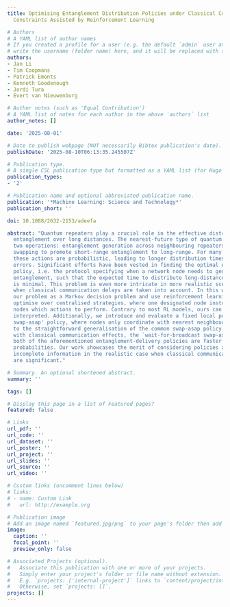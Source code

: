 ```yaml
---
title: Optimising Entanglement Distribution Policies under Classical Communication
  Constraints Assisted by Reinforcement Learning

# Authors
# A YAML list of author names
# If you created a profile for a user (e.g. the default `admin` user at `content/authors/admin/`), 
# write the username (folder name) here, and it will be replaced with their full name and linked to their profile.
authors:
- Jan Li
- Tim Coopmans
- Patrick Emonts
- Kenneth Goodenough
- Jordi Tura
- Evert van Nieuwenburg

# Author notes (such as 'Equal Contribution')
# A YAML list of notes for each author in the above `authors` list
author_notes: []

date: '2025-08-01'

# Date to publish webpage (NOT necessarily Bibtex publication's date).
publishDate: '2025-08-10T06:13:35.245507Z'

# Publication type.
# A single CSL publication type but formatted as a YAML list (for Hugo requirements).
publication_types:
- '2'

# Publication name and optional abbreviated publication name.
publication: '*Machine Learning: Science and Technology*'
publication_short: ''

doi: 10.1088/2632-2153/adeefa

abstract: "Quantum repeaters play a crucial role in the effective distribution of
  entanglement over long distances. The nearest-future type of quantum repeater requires
  two operations: entanglement generation across neighbouring repeaters and entanglement
  swapping to promote short-range entanglement to long-range. For many hardware setups,
  these actions are probabilistic, leading to longer distribution times and incurred
  errors. Significant efforts have been vested in finding the optimal entanglement-distribution
  policy, i.e. the protocol specifying when a network node needs to generate or swap
  entanglement, such that the expected time to distribute long-distance entanglement
  is minimal. This problem is even more intricate in more realistic scenarios, especially
  when classical communication delays are taken into account. In this work, we formulate
  our problem as a Markov decision problem and use reinforcement learning (RL) to
  optimise over centralised strategies, where one designated node instructs other
  nodes which actions to perform. Contrary to most RL models, ours can be readily
  interpreted. Additionally, we introduce and evaluate a fixed local policy, the `predictive
  swap-asap' policy, where nodes only coordinate with nearest neighbours. Compared
  to the straightforward generalisation of the common swap-asap policy to the scenario
  with classical communication effects, the `wait-for-broadcast swap-asap' policy,
  both of the aforementioned entanglement-delivery policies are faster at high success
  probabilities. Our work showcases the merit of considering policies acting with
  incomplete information in the realistic case when classical communication effects
  are significant."

# Summary. An optional shortened abstract.
summary: ''

tags: []

# Display this page in a list of Featured pages?
featured: false

# Links
url_pdf: ''
url_code: ''
url_dataset: ''
url_poster: ''
url_project: ''
url_slides: ''
url_source: ''
url_video: ''

# Custom links (uncomment lines below)
# links:
# - name: Custom Link
#   url: http://example.org

# Publication image
# Add an image named `featured.jpg/png` to your page's folder then add a caption below.
image:
  caption: ''
  focal_point: ''
  preview_only: false

# Associated Projects (optional).
#   Associate this publication with one or more of your projects.
#   Simply enter your project's folder or file name without extension.
#   E.g. `projects: ['internal-project']` links to `content/project/internal-project/index.md`.
#   Otherwise, set `projects: []`.
projects: []
---
```


